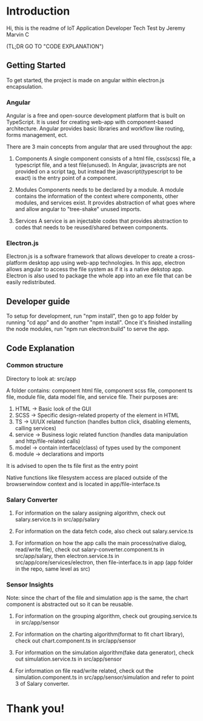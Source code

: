# Introduction

Hi, this is the readme of IoT Application Developer Tech Test by Jeremy Marvin C

(TL;DR GO TO "CODE EXPLANATION")

## Getting Started

To get started, the project is made on angular within electron.js encapsulation.

### Angular

Angular is a free and open-source development platform that is built on TypeScript. It is used for creating web-app with component-based architecture. Angular provides basic libraries and workflow like routing, forms management, ect. 

There are 3 main concepts from angular that are used throughout the app:
1. Components
A single component consists of a html file, css(scss) file, a typescript file, and a test file(unused). 
In Angular, javascripts are not provided on a script tag, but instead the javascript(typescript to be exact) is the entry point of a component.

2. Modules
Components needs to be declared by a module. A module contains the information of the context where components, other modules, and services exist. It provides abstraction of what goes where and allow angular to "tree-shake" unused imports.

3. Services
A service is an injectable codes that provides abstraction to codes that needs to be reused/shared between components.

### Electron.js

Electron.js is a software framework that allows developer to create a cross-platform desktop app using web-app technologies. In this app, electron allows angular to access the file system as if it is a native dekstop app.
Electron is also used to package the whole app into an exe file that can be easily redistributed.

## Developer guide

To setup for development, run "npm install", then go to app folder by running "cd app" and do another "npm install".
Once it's finished installing the node modules, run "npm run electron:build" to serve the app.

## Code Explanation

### Common structure

Directory to look at: src/app

A folder contains: component html file, component scss file, component ts file, module file, data model file, and service file. Their purposes are:
1. HTML -> Basic look of the GUI
2. SCSS -> Specific design-related property of the element in HTML
3. TS -> UI/UX related function (handles button click, disabling elements, calling services)
4. service -> Business logic related function (handles data manipulation and http/file-related calls)
5. model -> contain interface(class) of types used by the component
6. module -> declarations and imports

It is advised to open the ts file first as the entry point

Native functions like filesystem access are placed outside of the browserwindow context and is located in app/file-interface.ts

### Salary Converter

1. For information on the salary assigning algorithm, check out salary.service.ts in src/app/salary

2. For information on the data fetch code, also check out salary.service.ts

3. For information on how the app calls the main process(native dialog, read/write file), check out salary-converter.component.ts in src/app/salary, then electron.service.ts in src/app/core/services/electron, then file-interface.ts in app (app folder in the repo, same level as src)

### Sensor Insights

Note: since the chart of the file and simulation app is the same, the chart component is abstracted out so it can be reusable.

1. For information on the grouping algorithm, check out grouping.service.ts in src/app/sensor

2. For information on the charting algorithm(format to fit chart library), check out chart.component.ts in src/app/sensor

3. For information on the simulation algorithm(fake data generator), check out simulation.service.ts in src/app/sensor

4. For information on file read/write related, check out the simulation.component.ts in src/app/sensor/simulation and refer to point 3 of Salary converter.


# Thank you!

